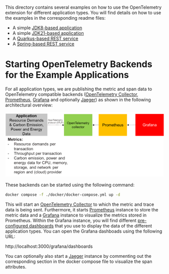 This directory contains several examples on how to use the OpenTelemetry extension for different application types. You will find details on how to use the examples in the corresponding readme files:

- A simple [JDK8-based application](simple-jdk8-application/README.md)
- A simple [JDK21-based application](simple-jdk21-application/README.md)
- A [Quarkus-based REST service](quarkus-rest-service/README.md)
- A [Spring-based REST service](spring-rest-service/README.md)

# Starting OpenTelemetry Backends for the Example Applications 

For all application types, we are publishing the metric and span data to OpenTelemetry compatible backends ([OpenTelemetry Collector](https://github.com/open-telemetry/opentelemetry-collector/tree/main), [Prometheus](https://prometheus.io/), [Grafana](https://grafana.com/) and optionally [Jaeger](https://www.jaegertracing.io/)) as shown in the following architectural overview:

![demo_architecture.png](../img/demo_architecture.png)

These backends can be started using the following command: 

```bash 
docker compose -f ./docker/docker-compose.yml up -d
```

This will start an [OpenTelemetry Collector](https://github.com/open-telemetry/opentelemetry-collector/tree/main) to which the metric and trace data is being sent. Furthermore, it starts [Prometheus](https://prometheus.io/) instance to store the metric data and a [Grafana](https://grafana.com/) instance to visualize the metrics stored in Prometheus. Within the Grafana instance, you will find different [pre-configured dashboards](https://github.com/RETIT/opentelemetry-javaagent-extension/tree/main/examples/docker/grafana/provisioning/dashboards) that you use to display the data of the different application types. You can open the Grafana dashboads using the following URL:

http://localhost:3000/grafana/dashboards

You can optionally also start a [Jaeger](https://www.jaegertracing.io/) instance by commenting out the corresponding section in the docker compose file to visualize the span attributes.

